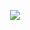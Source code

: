 
<p align="center">
  <img src = "https://readme-typing-svg.herokuapp.com?color=%23DCD0FF&size=24&lines=%F0%9F%98%B3%F0%9F%98%B3%F0%9F%98%B3%F0%9F%98%B3%F0%9F%98%B3%F0%9F%98%B3%F0%9F%98%B3%F0%9F%98%B3%F0%9F%98%B3%F0%9F%98%B3%F0%9F%98%B3%F0%9F%98%B3%F0%9F%98%B3">
</p>


